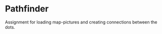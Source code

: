 Pathfinder
==========

Assignment for loading map-pictures and creating connections between the dots.
